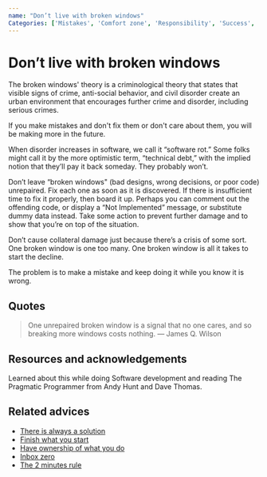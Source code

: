 ```yaml
---
name: "Don’t live with broken windows"
Categories: ['Mistakes', 'Comfort zone', 'Responsibility', 'Success', 'Refactor', 'Problems', 'Integrity', 'Software development']
---
```

# Don’t live with broken windows

The broken windows' theory is a criminological theory that states that visible signs of crime, anti-social behavior, and civil disorder create an urban environment that encourages further crime and disorder, including serious crimes.
 
If you make mistakes and don't fix them or don't care about them, you will be making more in the future.
 
When disorder increases in software, we call it “software rot.” Some folks might call it by the more optimistic term, “technical debt,” with the implied notion that they’ll pay it back someday. They probably won’t.
 
Don’t leave “broken windows" (bad designs, wrong decisions, or poor code) unrepaired. Fix each one as soon as it is discovered. If there is insufficient time to fix it properly, then board it up. Perhaps you can comment out the offending code, or display a “Not Implemented” message, or substitute dummy data instead. Take some action to prevent further damage and to show that you’re on top of the situation.
 
Don’t cause collateral damage just because there’s a crisis of some sort. One broken window is one too many. One broken window is all it takes to start the decline.
 
The problem is to make a mistake and keep doing it while you know it is wrong.

## Quotes

> One unrepaired broken window is a signal that no one cares, and so breaking more windows costs nothing. ― James Q. Wilson

## Resources and acknowledgements

Learned about this while doing Software development and reading The Pragmatic Programmer from Andy Hunt and Dave Thomas.

## Related advices

- [There is always a solution](../There%20is%20always%20a%20solution/index.md)
- [Finish what you start](../Finish%20what%20you%20start/index.md)
- [Have ownership of what you do](../Have%20ownership%20of%20what%20you%20do/index.md)
- [Inbox zero](../Inbox%20zero/index.md)
- [The 2 minutes rule](../The%202%20minutes%20rule/index.md)